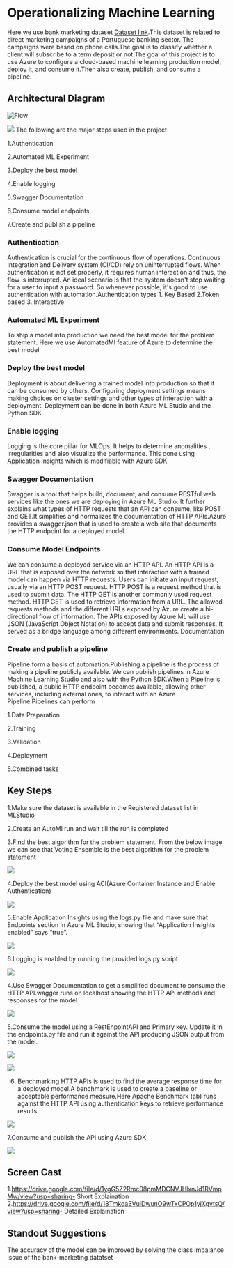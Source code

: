 
# Operationalizing Machine Learning

Here we use bank marketing dataset [Dataset link](https://automlsamplenotebookdata.blob.core.windows.net/automl-sample-notebook-data/bankmarketing_train.csv).This dataset is related to direct marketing campaigns of a Portuguese banking sector. The campaigns were based on phone calls.The goal is to classify whether a client will subscribe to a term deposit or not.The goal of this project is to use Azure to configure a cloud-based machine learning production model, deploy it, and consume it.Then also create, publish, and consume a pipeline.

## Architectural Diagram

![Flow](https://github.com/AarthiAlagammai/Operationalizing-Machine-Learning-using-Azure/blob/master/Screenshots%20from%20the%20workspace/architecural%20diagram1.png)

![](https://github.com/AarthiAlagammai/Operationalizing-Machine-Learning-using-Azure/blob/master/Screenshots%20from%20the%20workspace/architecural%20diagram.png)
The following are the major steps used in the project

1.Authentication

2.Automated ML Experiment

3.Deploy the best model

4.Enable logging

5.Swagger Documentation

6.Consume model endpoints

7.Create and publish a pipeline

### Authentication

Authentication is crucial for the continuous flow of operations. Continuous Integration and Delivery system (CI/CD) rely on uninterrupted flows. When authentication is not set properly, it requires human interaction and thus, the flow is interrupted. An ideal scenario is that the system doesn't stop waiting for a user to input a password. So whenever possible, it's good to use authentication with automation.Authentication types 1. Key Based 2.Token based 3. Interactive

### Automated ML Experiment

To ship a model into production we need the best model for the problem statement. Here we use AutomatedMl feature of Azure to determine the best model 

### Deploy the best model

Deployment is about delivering a trained model into production so that it can be consumed by others. Configuring deployment settings means making choices on cluster settings and other types of interaction with a deployment. Deployment can be done in both Azure ML Studio and the Python SDK 

### Enable logging

Logging is the core pillar for MLOps. It helps to determine anomalities , irregularities and also visualize the performance. This done using Application Insights which is modifiable with Azure SDK

### Swagger Documentation

Swagger is a tool that helps build, document, and consume RESTful web services like the ones we are deploying in Azure ML Studio. It further explains what types of HTTP requests that an API can consume, like POST and GET.It simplifies and normalizes the documentation of HTTP APIs.Azure provides a swagger.json that is used to create a web site that documents the HTTP endpoint for a deployed model.

### Consume Model Endpoints

We can consume a deployed service via an HTTP API. An HTTP API is a URL that is exposed over the network so that interaction with a trained model can happen via HTTP requests.
Users can initiate an input request, usually via an HTTP POST request. HTTP POST is a request method that is used to submit data. The HTTP GET is another commonly used request method. HTTP GET is used to retrieve information from a URL. The allowed requests methods and the different URLs exposed by Azure create a bi-directional flow of information.
The APIs exposed by Azure ML will use JSON (JavaScript Object Notation) to accept data and submit responses. It served as a bridge language among different environments.
Documentation


### Create and publish a pipeline

Pipeline form a basis of automation.Publishing a pipeline is the process of making a pipeline publicly available. We can publish pipelines in Azure Machine Learning Studio and also  with the Python SDK.When a Pipeline is published, a public HTTP endpoint becomes available, allowing other services, including external ones, to interact with an Azure Pipeline.Pipelines can perform  

1.Data Preparation

2.Training 

3.Validation

4.Deployment

5.Combined tasks



## Key Steps
1.Make sure the dataset is available in the Registered dataset list in MLStudio

2.Create an AutoMl run and wait till the run is completed

3.Find the best algorithm for the problem statement. From the below image we can see that Voting Ensemble is the best algorithm for the problem statement 

![](https://github.com/AarthiAlagammai/Operationalizing-Machine-Learning-using-Azure/blob/master/Screenshots%20from%20the%20workspace/automl%20best%20model.PNG)



4.Deploy the best model using ACI(Azure Container Instance and Enable Authentication)

![](https://github.com/AarthiAlagammai/Operationalizing-Machine-Learning-using-Azure/blob/master/Screenshots%20from%20the%20workspace/successful-deployment.PNG)


5.Enable Application Insights using the logs.py file and make sure that Endpoints section in Azure ML Studio, showing that “Application Insights enabled” says “true”.

![](https://github.com/AarthiAlagammai/Operationalizing-Machine-Learning-using-Azure/blob/master/Screenshots%20from%20the%20workspace/appinights_enabled1.PNG)

6.Logging is enabled by running the provided logs.py script

![](https://github.com/AarthiAlagammai/Operationalizing-Machine-Learning-using-Azure/blob/master/Screenshots%20from%20the%20workspace/appinsights-enabled.PNG)


4.Use Swagger Documentation to get a smpilifed document to consume the HTTP API.wagger runs on localhost showing the HTTP API methods and responses for the model

![](https://github.com/AarthiAlagammai/Operationalizing-Machine-Learning-using-Azure/blob/master/Screenshots%20from%20the%20workspace/swagger_bank_marketing_post1.PNG)


5.Consume the model using a RestEnpointAPI and Primary key. Update it in the endpoints.py file and run it against the API producing JSON output from the model.

![](https://github.com/AarthiAlagammai/Operationalizing-Machine-Learning-using-Azure/blob/master/Screenshots%20from%20the%20workspace/endpoint_consume1.PNG)

![](https://github.com/AarthiAlagammai/Operationalizing-Machine-Learning-using-Azure/blob/master/Screenshots%20from%20the%20workspace/endpoint_consume2.PNG)


6. Benchmarking HTTP APIs is used to find the average response time for a deployed model.A benchmark is used to create a baseline or acceptable performance measure.Here Apache Benchmark (ab) runs against the HTTP API using authentication keys to retrieve performance results

![](https://github.com/AarthiAlagammai/Operationalizing-Machine-Learning-using-Azure/blob/master/Screenshots%20from%20the%20workspace/bench3.PNG)


7.Consume and publish the API using Azure SDK

![](https://github.com/AarthiAlagammai/Operationalizing-Machine-Learning-using-Azure/blob/master/Screenshots%20from%20the%20workspace/pipeline_endpoint.PNG)


## Screen Cast

1.https://drive.google.com/file/d/1ygG5Z2Rmc08pmMDCNVJHlxnJd1RVmpMw/view?usp=sharing- Short Explaination
2.https://drive.google.com/file/d/18Tmkoa3VuiDwunO9wTxCPOp1yjXgvtsQ/view?usp=sharing- Detailed Explaination


## Standout Suggestions
The accuracy of the model can be improved by solving the class imbalance issue of the bank-marketing datatset
